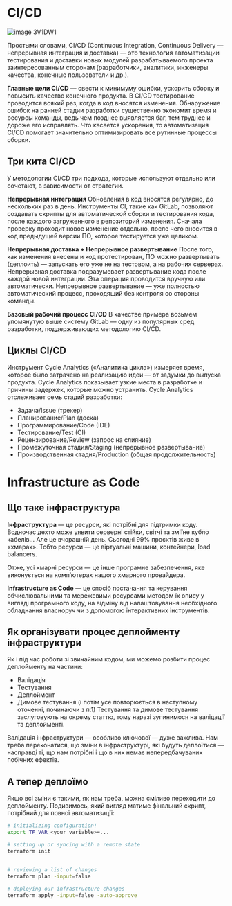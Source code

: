 # CI/CD
![image 3V1DW1](https://user-images.githubusercontent.com/79608549/205702273-5fbbd410-3b7a-48d9-b4db-3767f06c298f.png)


Простыми словами, CI/CD (Continuous Integration, Continuous Delivery — непрерывная интеграция и доставка) — это технология автоматизации тестирования и доставки новых модулей разрабатываемого проекта заинтересованным сторонам (разработчики, аналитики, инженеры качества, конечные пользователи и др.).

**Главные цели CI/CD** — свести к минимуму ошибки, ускорить сборку и повысить качество конечного продукта. В CI/CD тестирование проводится всякий раз, когда в код вносятся изменения. Обнаружение ошибок на ранней стадии разработки существенно экономит время и ресурсы команды, ведь чем позднее выявляется баг, тем труднее и дороже его исправлять. Что касается ускорения, то автоматизация CI/CD помогает значительно оптимизировать все рутинные процессы сборки.

## Три кита CI/CD
У методологии CI/CD три подхода, которые используют отдельно или сочетают, в зависимости от стратегии.

**Непрерывная интеграция**
Обновления в код вносятся регулярно, до нескольких раз в день. Инструменты CI, такие как GitLab, позволяют создавать скрипты для автоматической сборки и тестирования кода, после каждого загруженного в репозиторий изменения. Сначала проверку проходит новое изменение отдельно, после чего вносится в код предыдущей версии ПО, которое тестируется уже целиком.

**Непрерывная доставка + Непрерывное развертывание**
После того, как изменения внесены и код протестирован, ПО можно развертывать (деплоить) — запускать его уже не на тестовом, а на рабочих серверах. Непрерывная доставка подразумевает развертывание кода после каждой новой интеграции. Эта операция проводится вручную или автоматически. Непрерывное развертывание — уже полностью автоматический процесс, проходящий без контроля со стороны команды.

**Базовый рабочий процесс CI/CD**
В качестве примера возьмем упомянутую выше систему GitLab — одну из популярных сред разработки, поддерживающих методологию CI/CD.

## Циклы CI/CD
Инструмент Cycle Analytics («Аналитика цикла») измеряет время, которое было затрачено на реализацию идеи — от задумки до выпуска продукта. Cycle Analytics показывает узкие места в разработке и причины задержек, которые можно устранить. Cycle Analytics отслеживает семь стадий разработки:

- Задача/Issue (трекер)
- Планирование/Plan (доска)
- Программирование/Code (IDE)
- Тестирование/Test (CI)
- Рецензирование/Review (запрос на слияние)
- Промежуточная стадия/Staging (непрерывное развертывание)
- Производственная стадия/Production (общая продолжительность)

# Infrastructure as Code

## Що таке інфраструктура

**Інфраструктура** — це ресурси, які потрібні для підтримки коду. Водночас дехто може уявити серверні стійки, світчі та зміїне кубло кабелів... Але це вчорашній день. Сьогодні 99% проєктів живе в «хмарах». Тобто ресурси — це віртуальні машини, контейнери, load balancers.

Отже, усі хмарні ресурси — це інше програмне забезпечення, яке виконується на комп’ютерах нашого хмарного провайдера.

**Infrastructure as Code** — це спосіб постачання та керування обчислювальними та мережевими ресурсами методом їх опису у вигляді програмного коду, на відміну від налаштовування необхідного обладнання власноруч чи з допомогою інтерактивних інструментів.

## Як організувати процес деплойменту інфраструктури
Як і під час роботи зі звичайним кодом, ми можемо розбити процес деплойменту на частини:
- Валідація
- Тестування
- Деплоймент
- Димове тестування
(і потім усе повторюється в наступному оточенні, починаючи з п.1)
Тестування та димове тестування заслуговують на окрему статтю, тому наразі зупинимося на валідації та деплойменті.

Валідація інфраструктури — особливо ключової — дуже важлива. Нам треба переконатися, що зміни в інфраструктурі, які будуть деплоїтися — насправді ті, що нам потрібні і що в них немає непередбачуваних побічних ефектів.

## А тепер деплоїмо
Якщо всі зміни є такими, як нам треба, можна сміливо переходити до деплойменту. Подивимось, який вигляд матиме фінальний скрипт, потрібний для повної автоматизації:
```bash
# initializing configuration!
export TF_VAR_<your variable>=... 

# setting up or syncing with a remote state
terraform init


# reviewing a list of changes
terraform plan -input=false	
    
# deploying our infrastructure changes
terraform apply -input=false -auto-approve
```
